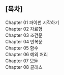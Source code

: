 ## [목차]

Chapter 01 파이썬 시작하기   
Chapter 02 자료형  
Chapter 03 조건문  
Chapter 04 반복문  
Chapter 05 함수  
Chapter 06 예외 처리  
Chapter 07 모듈  
Chapter 08 클래스  
